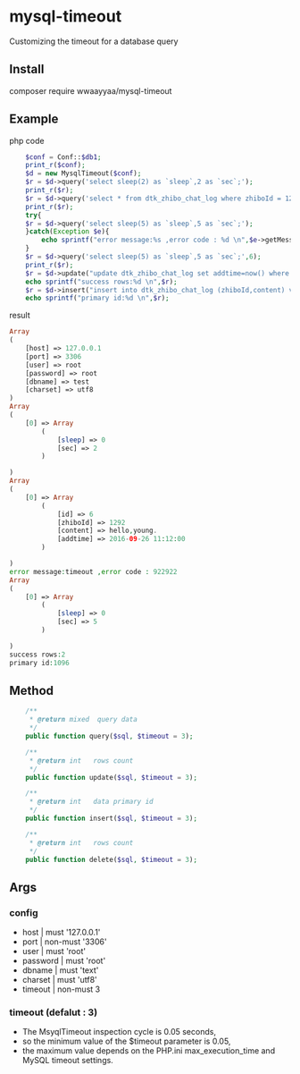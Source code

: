 # mysql-timeout
Customizing the timeout for a database query

## Install

composer require wwaayyaa/mysql-timeout

## Example

php code

```php
    $conf = Conf::$db1;
    print_r($conf);
    $d = new MysqlTimeout($conf);
    $r = $d->query('select sleep(2) as `sleep`,2 as `sec`;');
    print_r($r);
    $r = $d->query('select * from dtk_zhibo_chat_log where zhiboId = 1292 limit 1;');
    print_r($r);
    try{
    $r = $d->query('select sleep(5) as `sleep`,5 as `sec`;');
    }catch(Exception $e){
        echo sprintf("error message:%s ,error code : %d \n",$e->getMessage(),$e->getCode());
    }
    $r = $d->query('select sleep(5) as `sleep`,5 as `sec`;',6);
    print_r($r);
    $r = $d->update("update dtk_zhibo_chat_log set addtime=now() where id = 6 or id = 17;");
    echo sprintf("success rows:%d \n",$r);
    $r = $d->insert("insert into dtk_zhibo_chat_log (zhiboId,content) values (1292,'test');");
    echo sprintf("primary id:%d \n",$r);
```
result

```php
Array
(
    [host] => 127.0.0.1
    [port] => 3306
    [user] => root
    [password] => root
    [dbname] => test
    [charset] => utf8
)
Array
(
    [0] => Array
        (
            [sleep] => 0
            [sec] => 2
        )

)
Array
(
    [0] => Array
        (
            [id] => 6
            [zhiboId] => 1292
            [content] => hello,young.
            [addtime] => 2016-09-26 11:12:00
        )

)
error message:timeout ,error code : 922922
Array
(
    [0] => Array
        (
            [sleep] => 0
            [sec] => 5
        )

)
success rows:2
primary id:1096

```

## Method

```php
	/**
     * @return mixed  query data
     */
	public function query($sql, $timeout = 3);

	/**
     * @return int   rows count
     */
	public function update($sql, $timeout = 3);

	/**
     * @return int   data primary id
     */
	public function insert($sql, $timeout = 3);

	/**
     * @return int   rows count
     */
	public function delete($sql, $timeout = 3);

```

## Args

### config
 - host | must '127.0.0.1'
 - port | non-must '3306'
 - user | must 'root'
 - password | must 'root'
 - dbname | must 'text'
 - charset | must 'utf8'
 - timeout | non-must 3
### timeout (defalut : 3)
 - The MsyqlTimeout inspection cycle is 0.05 seconds,
 - so the minimum value of the $timeout parameter is 0.05,
 - the maximum value depends on the PHP.ini max_execution_time and MySQL timeout settings.

